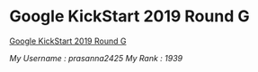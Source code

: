 # Google KickStart 2019 Round G

[Google KickStart 2019 Round G](https://codingcompetitions.withgoogle.com/kickstart/round/0000000000050e02)

*My Username : prasanna2425*
*My Rank : 1939*
